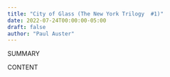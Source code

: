 ```yaml
---
title: "City of Glass (The New York Trilogy  #1)"
date: 2022-07-24T00:00:00-05:00
draft: false
author: "Paul Auster"
---
```


SUMMARY

<!--more-->

CONTENT